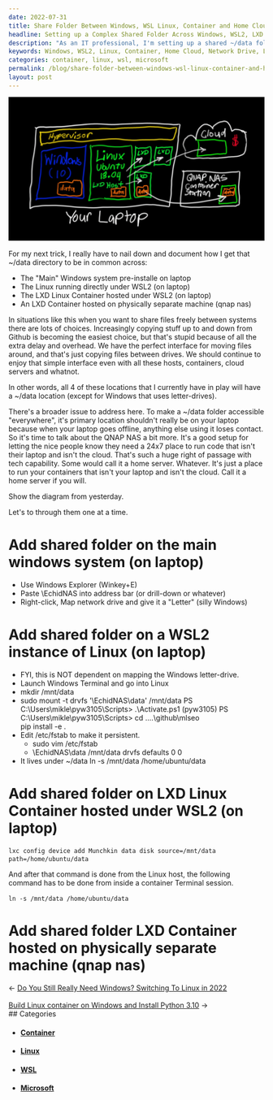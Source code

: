 ```yaml
---
date: 2022-07-31
title: Share Folder Between Windows, WSL Linux, Container and Home Cloud
headline: Setting up a Complex Shared Folder Across Windows, WSL2, LXD Containers, and a Home Cloud
description: "As an IT professional, I'm setting up a shared ~/data folder across four different locations: my laptop's main Windows system, a Linux system running under WSL2, an LXD Linux Container hosted under WSL2, and an LXD Container hosted on a separate machine. I'm mapping a network drive from my laptop's Windows system, mounting a drive from the Linux system, and adding a device to the LXD Linux Container. Follow my journey as I set up this complex shared folder"
keywords: Windows, WSL2, Linux, Container, Home Cloud, Network Drive, LXD, Mapping, Mounting, Device, QNAP NAS
categories: container, linux, wsl, microsoft
permalink: /blog/share-folder-between-windows-wsl-linux-container-and-home-cloud/
layout: post
---
```



![Share Folder Windows Linux Wsl Container Cloud](/assets/images/share-folder-windows-linux-wsl-container-cloud.JPG)

For my next trick, I really have to nail down and document how I get that
~/data directory to be in common across:

- The "Main" Windows system pre-installe on laptop
- The Linux running directly under WSL2 (on laptop)
- The LXD Linux Container hosted under WSL2 (on laptop)
- An LXD Container hosted on physically separate machine (qnap nas)

In situations like this when you want to share files freely between systems
there are lots of choices. Increasingly copying stuff up to and down from
Github is becoming the easiest choice, but that's stupid because of all the
extra delay and overhead. We have the perfect interface for moving files
around, and that's just copying files between drives. We should continue to
enjoy that simple interface even with all these hosts, containers, cloud
servers and whatnot.

In other words, all 4 of these locations that I currently have in play will
have a ~/data location (except for Windows that uses letter-drives).

There's a broader issue to address here. To make a ~/data folder accessible
"everywhere", it's primary location shouldn't really be on your laptop because
when your laptop goes offline, anything else using it loses contact. So it's
time to talk about the QNAP NAS a bit more. It's a good setup for letting the
nice people know they need a 24x7 place to run code that isn't their laptop and
isn't the cloud. That's such a huge right of passage with tech capability. Some
would call it a home server. Whatever. It's just a place to run your containers
that isn't your laptop and isn't the cloud. Call it a home server if you will.

Show the diagram from yesterday.

Let's to through them one at a time.

# Add shared folder on the main windows system (on laptop)

- Use Windows Explorer (Winkey+E)
- Paste \\EchidNAS into address bar (or drill-down or whatever)
- Right-click, Map network drive and give it a "Letter" (silly Windows)

# Add shared folder on a WSL2 instance of Linux (on laptop)

- FYI, this is NOT dependent on mapping the Windows letter-drive.
- Launch Windows Terminal and go into Linux
- mkdir /mnt/data
- sudo mount -t drvfs '\\EchidNAS\data' /mnt/data
    PS C:\Users\mikle\pyw3105\Scripts> .\Activate.ps1
    (pyw3105) PS C:\Users\mikle\pyw3105\Scripts> cd ..\..\github\mlseo\
    pip install -e .
- Edit /etc/fstab to make it persistent.
  - sudo vim /etc/fstab
  - \\EchidNAS\data /mnt/data drvfs defaults 0 0
- It lives under ~/data
    ln -s /mnt/data /home/ubuntu/data

# Add shared folder on LXD Linux Container hosted under WSL2 (on laptop)

    lxc config device add Munchkin data disk source=/mnt/data path=/home/ubuntu/data

And after that command is done from the Linux host, the following command has
to be done from inside a container Terminal session.

    ln -s /mnt/data /home/ubuntu/data

# Add shared folder LXD Container hosted on physically separate machine (qnap nas)


<div class="arrow-links"><div class="post-nav-prev"><span class="arrow">&larr;&nbsp;</span><a href="/blog/do-you-still-really-need-windows-switching-to-linux-in-2022/">Do You Still Really Need Windows? Switching To Linux in 2022</a></div> &nbsp; <div class="post-nav-next"><a href="/blog/build-linux-container-on-windows-and-install-python-3-10/">Build Linux container on Windows and Install Python 3.10</a><span class="arrow">&nbsp;&rarr;</span></div></div>
## Categories

<ul>
<li><h4><a href='/container/'>Container</a></h4></li>
<li><h4><a href='/linux/'>Linux</a></h4></li>
<li><h4><a href='/wsl/'>WSL</a></h4></li>
<li><h4><a href='/microsoft/'>Microsoft</a></h4></li></ul>